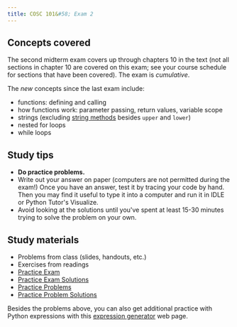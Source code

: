 ```yaml
---
title: COSC 101&#58; Exam 2
---
```



## Concepts covered

The second midterm exam covers up through chapters 10 in the text (not all sections in chapter 10 are covered on this exam; see your course schedule for sections that have been covered).  The exam is *cumulative*.

The *new* concepts since the last exam include:

- functions: defining and calling
- how functions work: parameter passing, return values, variable scope
- strings (excluding [string methods](https://runestone.academy/runestone/books/published/thinkcspy/Strings/StringMethods.html) besides `upper` and `lower`)
- nested for loops
- while loops

## Study tips

- **Do practice problems.**
- Write out your answer on paper (computers are not permitted during the exam!) Once you have an answer, test it by tracing your code by hand. Then you may find it useful to type it into a computer and run it in IDLE or Python Tutor's Visualize.
- Avoid looking at the solutions until you've spent at least 15-30 minutes trying to solve the problem on your own.


## Study materials

- Problems from class (slides, handouts, etc.)
- Exercises from readings
- [Practice Exam](practice_exam2_blank.pdf)
- [Practice Exam Solutions](practice_exam2_solutions.pdf)
- [Practice Problems](practice_problems)
- [Practice Problem Solutions](practice_solutions)

Besides the problems above, you can also get additional practice with Python expressions with this [expression generator](https://www.cs.colgate.edu/~jsommers/cgi-bin/cosc101expr.php?int=0&float=0&bool=0&str=0) web page.
